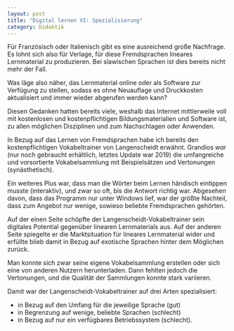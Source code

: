 ```yaml
---
layout: post
title: "Digital lernen VI: Spezialisierung"
category: Didaktik
---
```

Für Französisch oder Italienisch gibt es eine ausreichend große Nachfrage.
Es lohnt sich also für Verlage, für diese Fremdsprachen lineares Lernmaterial zu produzieren.
Bei slawischen Sprachen ist dies bereits nicht mehr der Fall.

Was läge also näher, das Lernmaterial online oder als Software zur Verfügung zu stellen, sodass es ohne Neuauflage und Druckkosten aktualisiert und immer wieder abgerufen werden kann?

Diesen Gedanken hatten bereits viele, weshalb das Internet mittlerweile voll mit kostenlosen und kostenpflichtigen Bildungsmaterialien und Software ist, zu allen möglichen Disziplinen und zum Nachschlagen oder Anwenden.

In Bezug auf das Lernen von Fremdsprachen habe ich bereits den kostenpflichtigen Vokabeltrainer von Langenscheidt erwähnt. Grandios *war* (nur noch gebraucht erhältlich, letztes Update war 2019) die umfangreiche und vorsortierte Vokabelsammlung mit Beispielsätzen und Vertonungen (synästhetisch).

Ein weiteres Plus war, dass man die Wörter beim Lernen händisch eintippen musste (interaktiv), und zwar so oft, bis die Antwort richtig war.
Abgesehen davon, dass das Programm nur unter Windows lief, war der größte Nachteil, dass zum Angebot nur wenige, sowieso beliebte Fremdsprachen gehörten.

Auf der einen Seite schöpfte der Langenscheidt-Vokabeltrainer sein digitales Potential gegenüber linearen Lernmaterials aus.
Auf der anderen Seite spiegelte er die Marktsituation für lineares Lernmaterial wider und erfüllte blieb damit in Bezug auf exotische Sprachen hinter dem Möglichen zurück.

Man konnte sich zwar seine eigene Vokabelsammlung erstellen oder sich eine von anderen Nutzern herunterladen.
Dann fehlten jedoch die Vertonungen, und die Qualität der Sammlungen konnte stark variieren.

Damit war der Langenscheidt-Vokabeltrainer auf drei Arten spezialisiert:
- in Bezug auf den Umfang für die jeweilige Sprache (gut)
- in Begrenzung auf wenige, beliebte Sprachen (schlecht)
- in Bezug auf nur ein verfügbares Betriebssystem (schlecht).


